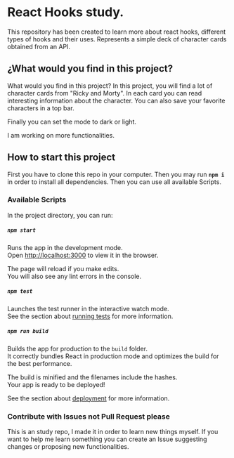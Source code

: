 # React Hooks study.

This repository has been created to learn more about react hooks, different
types of hooks and their uses.
Represents a simple deck of character cards obtained from an API.

## ¿What would you find in this project?

What would you find in this project?
In this project, you will find a lot of character cards from "Ricky and Morty".
In each card you can read interesting information about the character.
You can also save your favorite characters in a top bar.

Finally you can set the mode to dark or light.

I am working on more functionalities.

## How to start this project

First you have to clone this repo in your computer. Then you may run **`npm i`**
in order to install all dependencies. Then you can use all available Scripts.

### Available Scripts

In the project directory, you can run:

##### `npm start`

Runs the app in the development mode.\
Open [http://localhost:3000](http://localhost:3000) to view it in the browser.

The page will reload if you make edits.\
You will also see any lint errors in the console.

##### `npm test`

Launches the test runner in the interactive watch mode.\
See the section about [running tests](https://facebook.github.io/create-react-app/docs/running-tests) for more information.

##### `npm run build`

Builds the app for production to the `build` folder.\
It correctly bundles React in production mode and optimizes the build for the best performance.

The build is minified and the filenames include the hashes.\
Your app is ready to be deployed!

See the section about [deployment](https://facebook.github.io/create-react-app/docs/deployment) for more information.

### Contribute with Issues not Pull Request please

This is an study repo, I made it in order to learn new things myself.
If you want to help me learn something you can create an Issue suggesting
changes or proposing new functionalities.
